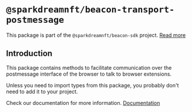 # `@sparkdreamnft/beacon-transport-postmessage`

This package is part of the `@sparkdreamnft/beacon-sdk` project. [Read more](https://github.com/airgap-it/beacon-sdk)

## Introduction

This package contains methods to facilitate communication over the postmessage interface of the browser to talk to browser extensions.

Unless you need to import types from this package, you probably don't need to add it to your project.

Check our documentation for more information. [Documentation](https://docs.walletbeacon.io)
